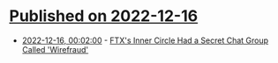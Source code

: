 # [Published on 2022-12-16](index.md)

* [2022-12-16, 00:02:00](https://slashdot.org/story/22/12/15/2213241/ftxs-inner-circle-had-a-secret-chat-group-called-wirefraud?utm_source=rss1.0mainlinkanon&utm_medium=feed) - [FTX's Inner Circle Had a Secret Chat Group Called 'Wirefraud'](https://slashdot.org/story/22/12/15/2213241/ftxs-inner-circle-had-a-secret-chat-group-called-wirefraud?utm_source=rss1.0mainlinkanon&utm_medium=feed)
